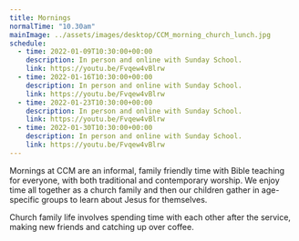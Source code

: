 ```yaml
---
title: Mornings
normalTime: "10.30am"
mainImage: ../assets/images/desktop/CCM_morning_church_lunch.jpg
schedule:
  - time: 2022-01-09T10:30:00+00:00
    description: In person and online with Sunday School.
    link: https://youtu.be/Fvqew4vBlrw
  - time: 2022-01-16T10:30:00+00:00
    description: In person and online with Sunday School.
    link: https://youtu.be/Fvqew4vBlrw
  - time: 2022-01-23T10:30:00+00:00
    description: In person and online with Sunday School.
    link: https://youtu.be/Fvqew4vBlrw
  - time: 2022-01-30T10:30:00+00:00
    description: In person and online with Sunday School.
    link: https://youtu.be/Fvqew4vBlrw
---
```

Mornings at CCM are an informal, family friendly time with Bible teaching for everyone, with both traditional and contemporary worship. We enjoy time all together as a church family and then our children gather in age-specific groups to learn about Jesus for themselves.

Church family life involves spending time with each other after the service, making new friends and catching up over coffee.

